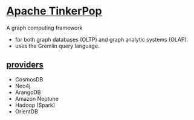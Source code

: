 # [Apache TinkerPop](https://tinkerpop.apache.org/download.html)
A graph computing framework
- for both graph databases (OLTP) and graph analytic systems (OLAP).
- uses the Gremlin query language.

## [providers](https://tinkerpop.apache.org/providers.html)
- CosmosDB
- Neo4j
- ArangoDB
- Amazon Neptune
- Hadoop (Spark)
- OrientDB
